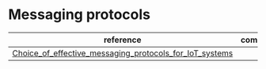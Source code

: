 # Messaging protocols

|reference| comment  |
|--|--|
| [Choice_of_effective_messaging_protocols_for_IoT_systems](Choice_of_effective_messaging_protocols_for_IoT_systems.pdf) |  |
 
<!--stackedit_data:
eyJoaXN0b3J5IjpbMTQzNzY1OTUxXX0=
-->